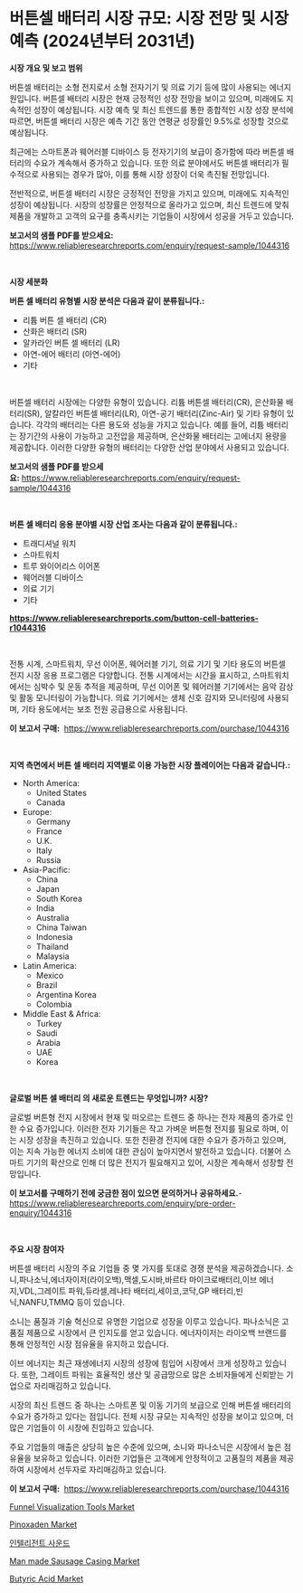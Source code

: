 <p><h1>버튼셀 배터리 시장 규모: 시장 전망 및 시장 예측 (2024년부터 2031년)</h1></p><p><strong>시장 개요 및 보고 범위</strong></p>
<p><p>버튼셀 배터리는 소형 전지로서 소형 전자기기 및 의료 기기 등에 많이 사용되는 에너지원입니다. 버튼셀 배터리 시장은 현재 긍정적인 성장 전망을 보이고 있으며, 미래에도 지속적인 성장이 예상됩니다. 시장 예측 및 최신 트렌드를 통한 종합적인 시장 성장 분석에 따르면, 버튼셀 배터리 시장은 예측 기간 동안 연평균 성장률인 9.5%로 성장할 것으로 예상됩니다.</p><p>최근에는 스마트폰과 웨어러블 디바이스 등 전자기기의 보급이 증가함에 따라 버튼셀 배터리의 수요가 계속해서 증가하고 있습니다. 또한 의료 분야에서도 버튼셀 배터리가 필수적으로 사용되는 경우가 많아, 이를 통해 시장 성장이 더욱 촉진될 전망입니다.</p><p>전반적으로, 버튼셀 배터리 시장은 긍정적인 전망을 가지고 있으며, 미래에도 지속적인 성장이 예상됩니다. 시장의 성장률은 안정적으로 올라가고 있으며, 최신 트렌드에 맞춰 제품을 개발하고 고객의 요구를 충족시키는 기업들이 시장에서 성공을 거두고 있습니다.</p></p>
<p><strong>보고서의 샘플 PDF를 받으세요:</strong> <a href="https://www.reliableresearchreports.com/enquiry/request-sample/1044316">https://www.reliableresearchreports.com/enquiry/request-sample/1044316</a></p>
<p>&nbsp;</p>
<p><strong>시장 세분화</strong></p>
<p><strong>버튼 셀 배터리 유형별 시장 분석은 다음과 같이 분류됩니다.:</strong></p>
<p><ul><li>리튬 버튼 셀 배터리 (CR)</li><li>산화은 배터리 (SR)</li><li>알카라인 버튼 셀 배터리 (LR)</li><li>아연-에어 배터리 (아연-에어)</li><li>기타</li></ul></p>
<p>&nbsp;</p>
<p><p>버튼셀 배터리 시장에는 다양한 유형이 있습니다. 리튬 버튼셀 배터리(CR), 은산화물 배터리(SR), 알칼라인 버튼셀 배터리(LR), 아연-공기 배터리(Zinc-Air) 및 기타 유형이 있습니다. 각각의 배터리는 다른 용도와 성능을 가지고 있습니다. 예를 들어, 리튬 배터리는 장기간의 사용이 가능하고 고전압을 제공하며, 은산화물 배터리는 고에너지 용량을 제공합니다. 이러한 다양한 유형의 배터리는 다양한 산업 분야에서 사용되고 있습니다.</p></p>
<p><strong>보고서의 샘플 PDF를 받으세요:</strong>&nbsp;<a href="https://www.reliableresearchreports.com/enquiry/request-sample/1044316">https://www.reliableresearchreports.com/enquiry/request-sample/1044316</a></p>
<p>&nbsp;</p>
<p><strong> 버튼 셀 배터리 응용 분야별 시장 산업 조사는 다음과 같이 분류됩니다.:</strong></p>
<p><ul><li>트래디셔널 워치</li><li>스마트워치</li><li>트루 와이어리스 이어폰</li><li>웨어러블 디바이스</li><li>의료 기기</li><li>기타</li></ul></p>
<p><strong><a href="https://www.reliableresearchreports.com/button-cell-batteries-r1044316">https://www.reliableresearchreports.com/button-cell-batteries-r1044316</a></strong></p>
<p>&nbsp;</p>
<p><p>전통 시계, 스마트워치, 무선 이어폰, 웨어러블 기기, 의료 기기 및 기타 용도의 버튼셀 전지 시장 응용 프로그램은 다양합니다. 전통 시계에서는 시간을 표시하고, 스마트워치에서는 심박수 및 운동 추적을 제공하며, 무선 이어폰 및 웨어러블 기기에서는 음악 감상 및 활동 모니터링이 가능합니다. 의료 기기에서는 생체 신호 감지와 모니터링에 사용되며, 기타 용도에서는 보조 전원 공급용으로 사용됩니다.</p></p>
<p><strong>이 보고서 구매:</strong>&nbsp; <a href="https://www.reliableresearchreports.com/purchase/1044316">https://www.reliableresearchreports.com/purchase/1044316</a></p>
<p>&nbsp;</p>
<p><strong>지역 측면에서 버튼 셀 배터리 지역별로 이용 가능한 시장 플레이어는 다음과 같습니다.:</strong></p>
<p><ul>
    <li>
        North America:
        <ul>
            <li>United States</li>
            <li>Canada</li>
        </ul>
    </li>
    <li>
        Europe:
        <ul>
            <li>Germany</li>
            <li>France</li>
            <li>U.K.</li>
            <li>Italy</li>
            <li>Russia</li>
        </ul>
    </li>
    <li>
        Asia-Pacific:
        <ul>
            <li>China</li>
            <li>Japan</li>
            <li>South Korea</li>
            <li>India</li>
            <li>Australia</li>
            <li>China Taiwan</li>
            <li>Indonesia</li>
            <li>Thailand</li>
            <li>Malaysia</li>
        </ul>
    </li>
    <li>
        Latin America:
        <ul>
            <li>Mexico</li>
            <li>Brazil</li>
            <li>Argentina Korea</li>
            <li>Colombia</li>
        </ul>
    </li>
    <li>
        Middle East & Africa:
        <ul>
            <li>Turkey</li>
            <li>Saudi</li>
            <li>Arabia</li>
            <li>UAE</li>
            <li>Korea</li>
        </ul>
    </li>
    </ul></p>
<p>&nbsp;</p>
<p><strong>글로벌 버튼 셀 배터리 의 새로운 트렌드는 무엇입니까? 시장?</strong></p>
<p><p>글로벌 버튼형 전지 시장에서 현재 및 떠오르는 트렌드 중 하나는 전자 제품의 증가로 인한 수요 증가입니다. 이러한 전자 기기들은 작고 가벼운 버튼형 전지를 필요로 하며, 이는 시장 성장을 촉진하고 있습니다. 또한 친환경 전지에 대한 수요가 증가하고 있으며, 이는 지속 가능한 에너지 소비에 대한 관심이 높아지면서 발전하고 있습니다. 더불어 스마트 기기의 확산으로 인해 더 많은 전지가 필요해지고 있어, 시장은 계속해서 성장할 전망입니다.</p></p>
<p><strong>이 보고서를 구매하기 전에 궁금한 점이 있으면 문의하거나 공유하세요.</strong>- <a href="https://www.reliableresearchreports.com/enquiry/pre-order-enquiry/1044316">https://www.reliableresearchreports.com/enquiry/pre-order-enquiry/1044316</a></p>
<p>&nbsp;</p>
<p><strong>주요 시장 참여자</strong></p>
<p><p>버튼셀 배터리 시장의 주요 기업들 중 몇 가지를 토대로 경쟁 분석을 제공하겠습니다. 소니,파나소닉,에너자이저(라이오백),맥셀,도시바,바르타 마이크로배터리,이브 에너지,VDL,그레이트 파워,듀라셀,레나타 배터리,세이코,코닥,GP 배터리,빈닉,NANFU,TMMQ 등이 있습니다.</p><p>소니는 품질과 기술 혁신으로 유명한 기업으로 성장을 이루고 있습니다. 파나소닉은 고품질 제품으로 시장에서 큰 인지도를 얻고 있습니다. 에너자이저는 라이오백 브랜드를 통해 안정적인 시장 점유율을 유지하고 있습니다.</p><p>이브 에너지는 최근 재생에너지 시장의 성장에 힘입어 시장에서 크게 성장하고 있습니다. 또한, 그레이트 파워는 효율적인 생산 및 공급망으로 많은 소비자들에게 신뢰받는 기업으로 자리매김하고 있습니다.</p><p>시장의 최신 트렌드 중 하나는 스마트폰 및 이동 기기의 보급으로 인해 버튼셀 배터리의 수요가 증가하고 있다는 점입니다. 전체 시장 규모는 지속적인 성장을 보이고 있으며, 더 많은 기업들이 이 시장에 진입하고 있습니다.</p><p>주요 기업들의 매출은 상당히 높은 수준에 있으며, 소니와 파나소닉은 시장에서 높은 점유율을 보유하고 있습니다. 이러한 기업들은 고객에게 안정적이고 고품질의 제품을 제공하여 시장에서 선두자로 자리매김하고 있습니다.</p></p>
<p><strong>이 보고서 구매:</strong>&nbsp;&nbsp;<a href="https://www.reliableresearchreports.com/purchase/1044316">https://www.reliableresearchreports.com/purchase/1044316</a></p>
<p><p><a href="https://issuu.com/reportprime-2/docs/funnel-visualization-tools-market-size-2030.pptx">Funnel Visualization Tools Market</a></p><p><a href="https://www.linkedin.com/pulse/pinoxaden-market-size-reflecting-forecast-till-2031-type-application-qy52e?trackingId=66J8q3VW8yS%2BSC6nFO8ZZA%3D%3D">Pinoxaden Market</a></p><p><a href="https://medium.com/@isariontaru/%EC%A7%80%EB%8A%A5%EC%A0%81%EC%9D%B8-%EC%82%AC%EC%9A%B4%EB%93%9C-%EC%8B%9C%EC%9E%A5-%EB%8D%B0%EC%9D%B4%ED%84%B0-%ED%95%B4%EB%8F%85-%EC%8B%9C%EC%9E%A5-%EC%A0%90%EC%9C%A0%EC%9C%A8-%ED%8A%B8%EB%A0%8C%EB%93%9C-%EB%B0%8F-%EC%84%B1%EC%9E%A5-%ED%8C%A8%ED%84%B4-97eaf1c28c34">인텔리전트 사운드</a></p><p><a href="https://github.com/mahnoor2003/Market-Research-Report-List-3/blob/main/man-made-sausage-casing-market.md">Man made Sausage Casing Market</a></p><p><a href="https://www.linkedin.com/pulse/butyric-acid-market-research-report-provides-thorough-industry-7fsgf?trackingId=B45MElftquTtDqhz9mBVJg%3D%3D">Butyric Acid Market</a></p></p>